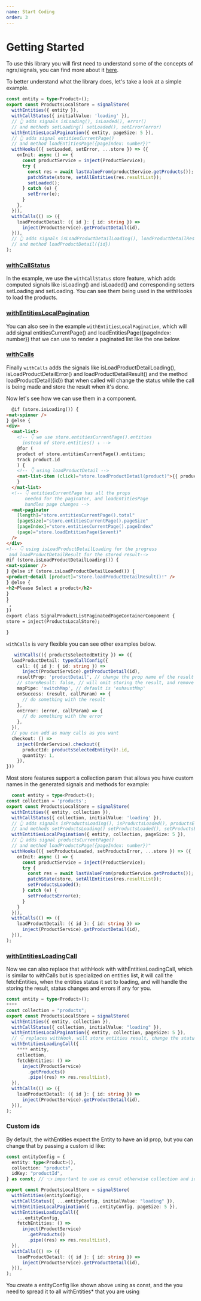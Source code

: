 ```yaml
---
name: Start Coding
order: 3
---
```


# Getting Started

To use this library you will first need to understand some of the concepts of ngrx/signals, you can find more about it [here](https://ngrx.io/guide/signals).

To better understand what the library does, let's take a look at a simple example.

```typescript
const entity = type<Product>();
export const ProductsLocalStore = signalStore(
  withEntities({ entity }),
  withCallStatus({ initialValue: 'loading' }),
  // 👆 adds signals isLoading(), isLoaded(), error()
  // and methods setLoading() setLoaded(), setError(error)
  withEntitiesLocalPagination({ entity, pageSize: 5 }),
  // 👆 adds signal entitiesCurrentPage()
  // and method loadEntitiesPage({pageIndex: number})"
  withHooks(({ setLoaded, setError, ...store }) => ({
    onInit: async () => {
      const productService = inject(ProductService);
      try {
        const res = await lastValueFrom(productService.getProducts());
        patchState(store, setAllEntities(res.resultList));
        setLoaded();
      } catch (e) {
        setError(e);
      }
    },
  })),
  withCalls(() => ({
    loadProductDetail: ({ id }: { id: string }) =>
      inject(ProductService).getProductDetail(id),
  })),
  // 👆 adds signals isLoadProductDetailLoading(), loadProductDetailResult()
  // and method loadProductDetail({id})
);
```

### [withCallStatus](../traits/withCallStatus)

In the example, we use the `withCallStatus` store feature, which adds computed signals like isLoading() and isLoaded() and corresponding setters setLoading and setLoading. You can see them being used in the withHooks to load the products.

### [withEntitiesLocalPagination](../traits/withEntitiesLocalPagination)

You can also see in the example `withEntitiesLocalPagination`, which will add signal entitiesCurrentPage() and loadEntitiesPage({pageIndex: number}) that we can use to render a paginated list like the one below.

### [withCalls](../traits/withCalls)

Finally `withCalls` adds the signals like isLoadProductDetailLoading(), isLoadProductDetailError() and loadProductDetailResult() and the method loadProductDetail({id}) that when called will change the status while the call is being made and store the result when it's done.

Now let's see how we can use them in a component.

```html
  @if (store.isLoading()) {
<mat-spinner />
} @else {
<div>
  <mat-list>
    <!-- 👇 we use store.entitiesCurrentPage().entities 
      instead of store.entities() ↓ -->
    @for (
    product of store.entitiesCurrentPage().entities;
    track product.id
    ) {
    <!-- 👇 using loadProductDetail -->
    <mat-list-item (click)="store.loadProductDetail(product)">{{ product.name }}</mat-list-item>
    }
  </mat-list>
  <!-- 👇 entitiesCurrentPage has all the props
       needed for the paginator, and loadEntitiesPage 
       handles page changes -->
  <mat-paginator
    [length]="store.entitiesCurrentPage().total"
    [pageSize]="store.entitiesCurrentPage().pageSize"
    [pageIndex]="store.entitiesCurrentPage().pageIndex"
    (page)="store.loadEntitiesPage($event)"
  />
</div>
<!-- 👇 using isLoadProductDetailLoading for the progress 
 and loadProductDetailResult for the stored result-->
@if (store.isLoadProductDetailLoading()) {
<mat-spinner />
} @else if (store.isLoadProductDetailLoaded()) {
<product-detail [product]="store.loadProductDetailResult()!" />
} @else {
<h2>Please Select a product</h2>
}
}
`,
})
export class SignalProductListPaginatedPageContainerComponent {
store = inject(ProductsLocalStore);

}
```

`withCalls` is very flexible you can see other examples below.

```typescript
   withCalls(({ productsSelectedEntity }) => ({
  loadProductDetail: typedCallConfig({
    call: ({ id }: { id: string }) =>
      inject(ProductService).getProductDetail(id),
    resultProp: 'productDetail', // change the prop name of the result
    // storeResult: false, // will omit storing the result, and remove the result prop from the store
    mapPipe: 'switchMap', // default is 'exhaustMap'
    onSuccess: (result, callParam) => {
      // do something with the result
    },
    onError: (error, callParam) => {
      // do something with the error
    },
  }),
  // you can add as many calls as you want
  checkout: () =>
    inject(OrderService).checkout({
      productId: productsSelectedEntity()!.id,
      quantity: 1,
    }),
}))
````

Most store features support a collection param that allows you have custom names in the generated signals and methods for example:

```typescript 
  const entity = type<Product>();
const collection = 'products';
export const ProductsLocalStore = signalStore(
  withEntities({ entity, collection }),
  withCallStatus({ collection, initialValue: 'loading' }),
  // 👆 adds signals isProductsLoading(), isProductsLoaded(), productsError()
  // and methods setProductsLoading() setProductsLoaded(), setProductsError(error)
  withEntitiesLocalPagination({ entity, collection, pageSize: 5 }),
  // 👆 adds signal productsCurrentPage()
  // and method loadProductsPage({pageIndex: number})"
  withHooks(({ setProductsLoaded, setProductsError, ...store }) => ({
    onInit: async () => {
      const productService = inject(ProductService);
      try {
        const res = await lastValueFrom(productService.getProducts());
        patchState(store, setAllEntities(res.resultList));
        setProductsLoaded();
      } catch (e) {
        setProductsError(e);
      }
    }
  })),
  withCalls(() => ({
    loadProductDetail: ({ id }: { id: string }) =>
      inject(ProductService).getProductDetail(id),
  })),
);
```

### [withEntitiesLoadingCall](../traits/withEntitiesLoadingCall)

Now we can also replace that withHook with withEntitiesLoadingCall, which is similar to withCalls but is specialized on entities list,
it will call the fetchEntities, when the entities status it set to loading, and will handle the storing the result, status changes and errors if any for you.

```typescript
const entity = type<Product>();
****
const collection = "products";
export const ProductsLocalStore = signalStore(
  withEntities({ entity, collection }),
  withCallStatus({ collection, initialValue: "loading" }),
  withEntitiesLocalPagination({ entity, collection, pageSize: 5 }),
  // 👇 replaces withHook, will store entities result, change the status and handle errors
  withEntitiesLoadingCall({
    **** entity,
    collection,
    fetchEntities: () =>
      inject(ProductService)
        .getProducts()
        .pipe((res) => res.resultList),
  }),
  withCalls(() => ({
    loadProductDetail: ({ id }: { id: string }) =>
      inject(ProductService).getProductDetail(id),
  })),
);
```

### Custom ids

By default, the withEntities expect the Entity to have an id prop, but you can change that by passing a custom id like:

```typescript
const entityConfig = {
  entity: type<Product>(),
  collection: "products",
  idKey: "productId",
} as const; // 👈 important to use as const otherwise collection and idKey type will be a string instead of a string literal 

export const ProductsLocalStore = signalStore(
  withEntities(entityConfig),
  withCallStatus({ ...entityConfig, initialValue: "loading" }),
  withEntitiesLocalPagination({ ...entityConfig, pageSize: 5 }),
  withEntitiesLoadingCall({
    ...entityConfig,
    fetchEntities: () =>
      inject(ProductService)
        .getProducts()
        .pipe((res) => res.resultList),
  }),
  withCalls(() => ({
    loadProductDetail: ({ id }: { id: string }) =>
      inject(ProductService).getProductDetail(id),
  })),
);
```

You create a entityConfig like shown above using as const, and the you need to spread it to all withEntities* that you are using
